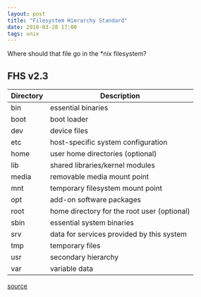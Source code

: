```yaml
---
layout: post
title: "Filesystem Hierarchy Standard"
date: 2018-03-28 17:00
tags: unix
---
```


Where should that file go in the \*nix filesystem?

## FHS v2.3

| Directory | Description |
| --------- | ----------- |
| bin       | essential binaries |
| boot      | boot loader |
| dev       | device files |
| etc       | host-specific system configuration |
| home      | user home directories (optional) |
| lib       | shared libraries/kernel modules |
| media     | removable media mount point |
| mnt       | temporary filesystem mount point |
| opt       | add-on software packages |
| root      | home directory for the root user (optional) |
| sbin      | essential system binaries |
| srv       | data for services provided by this system |
| tmp       | temporary files |
| usr       | secondary hierarchy |
| var       | variable data |

[source](http://www.pathname.com/fhs/pub/fhs-2.3.pdf)
